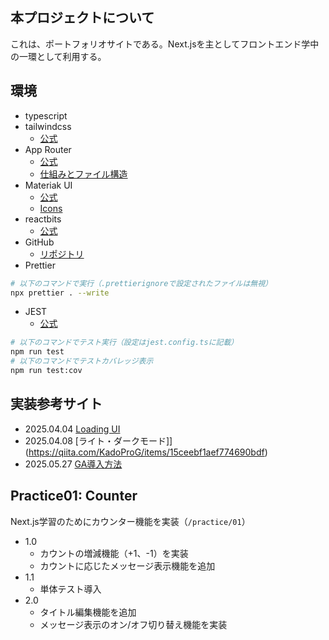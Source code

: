## 本プロジェクトについて

これは、ポートフォリオサイトである。Next.jsを主としてフロントエンド学中の一環として利用する。

## 環境

- typescript
- tailwindcss
  - [公式](https://tailwindcss.com/)
- App Router
  - [公式](https://nextjs.org/docs/app)
  - [仕組みとファイル構造](https://zenn.dev/blueish/articles/4b2ae3781ade57)
- Materiak UI
  - [公式](https://mui.com/material-ui/getting-started/)
  - [Icons](https://mui.com/material-ui/material-icons/)
- reactbits
  - [公式](https://www.reactbits.dev/)
- GitHub
  - [リポジトリ](https://github.com/satty-dev/next-portfolio)
- Prettier
```bash
# 以下のコマンドで実行（.prettierignoreで設定されたファイルは無視）
npx prettier . --write
```
- JEST
  - [公式](https://jestjs.io/ja/)
```bash
# 以下のコマンドでテスト実行（設定はjest.config.tsに記載）
npm run test
# 以下のコマンドでテストカバレッジ表示
npm run test:cov
```

## 実装参考サイト

- 2025.04.04 [Loading UI](https://zenn.dev/y_ta/articles/b1908ec6af6819)
- 2025.04.08 [ライト・ダークモード]](https://qiita.com/KadoProG/items/15ceebf1aef774690bdf)
- 2025.05.27 [GA導入方法](https://webtech-media.jp/article/nextjs-14-app-router-google-analytics/)

## Practice01: Counter
Next.js学習のためにカウンター機能を実装（`/practice/01`）
- 1.0
  - カウントの増減機能（+1、-1）を実装
  - カウントに応じたメッセージ表示機能を追加
- 1.1
  - 単体テスト導入
- 2.0
  - タイトル編集機能を追加
  - メッセージ表示のオン/オフ切り替え機能を実装